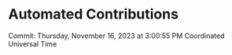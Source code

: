 # Automated Contributions

Commit: Thursday, November 16, 2023 at 3:00:55 PM Coordinated Universal Time

